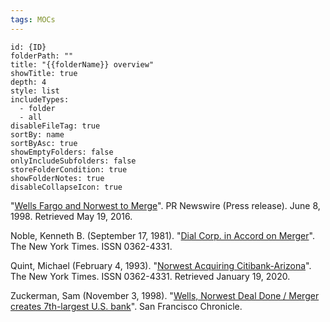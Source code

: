```yaml
---
tags: MOCs
---
```

```folder-overview
id: {ID}
folderPath: ""
title: "{{folderName}} overview"
showTitle: true
depth: 4
style: list
includeTypes:
  - folder
  - all
disableFileTag: true
sortBy: name
sortByAsc: true
showEmptyFolders: false
onlyIncludeSubfolders: false
storeFolderCondition: true
showFolderNotes: true
disableCollapseIcon: true
```




 "[Wells Fargo and Norwest to Merge](http://www.prnewswire.com/news-releases/wells-fargo-and-norwest-to-merge-78023387.html)". PR Newswire (Press release). June 8, 1998. Retrieved May 19, 2016.

Noble, Kenneth B. (September 17, 1981). "[Dial Corp. in Accord on Merger](https://www.nytimes.com/1981/09/17/business/dial-corp-in-accord-on-merger.html)". The New York Times. ISSN 0362-4331.

Quint, Michael (February 4, 1993). "[Norwest Acquiring Citibank-Arizona](https://www.nytimes.com/1993/02/04/business/norwest-acquiring-citibank-arizona.html)". The New York Times. ISSN 0362-4331. Retrieved January 19, 2020.

 Zuckerman, Sam (November 3, 1998). "[Wells, Norwest Deal Done / Merger creates 7th-largest U.S. bank](http://www.sfgate.com/business/article/Wells-Norwest-Deal-Done-Merger-creates-2981010.php)". San Francisco Chronicle.
